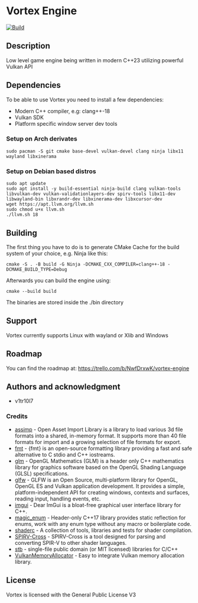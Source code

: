 # Vortex Engine

[![Build](https://github.com/Vitriol1744/Vortex/actions/workflows/build.yml/badge.svg)](https://github.com/Vitriol1744/Vortex/actions/workflows/build.yml)


## Description
Low level game engine being written in modern C++23 utilizing powerful Vulkan API

## Dependencies
To be able to use Vortex you need to install a few dependencies:

* Modern C++ compiler, e.g: clang++-18
* Vulkan SDK 
* Platform specific window server dev tools

### Setup on Arch derivates
```
sudo pacman -S git cmake base-devel vulkan-devel clang ninja libx11 wayland libxinerama 
```

### Setup on Debian based distros
```
sudo apt update
sudo apt install -y build-essential ninja-build clang vulkan-tools libvulkan-dev vulkan-validationlayers-dev spirv-tools libx11-dev libwayland-bin libxrandr-dev libxinerama-dev libxcursor-dev
wget https://apt.llvm.org/llvm.sh
sudo chmod u+x llvm.sh
./llvm.sh 18
```


## Building
The first thing you have to do is to generate CMake Cache for the build system of your choice, e.g. Ninja like this:
```
cmake -S . -B build -G Ninja -DCMAKE_CXX_COMPILER=clang++-18 -DCMAKE_BUILD_TYPE=Debug
```

Afterwards you can build the engine using:
```
cmake --build build
```

The binaries are stored inside the ./bin directory

## Support
Vortex currently supports Linux with wayland or Xlib and Windows

## Roadmap
You can find the roadmap at: https://trello.com/b/NwfDrxwK/vortex-engine


## Authors and acknowledgment
* v1tr10l7

### Credits
* [assimp](https://github.com/assimp/assimp.git) - Open Asset Import Library is a library to load various 3d file formats into a shared, in-memory format. It supports more than 40 file formats for import and a growing selection of file formats for export.
* [fmt](https://github.com/fmtlib/fmt.git) - {fmt} is an open-source formatting library providing a fast and safe alternative to C stdio and C++ iostreams.
* [glm](https://github.com/g-truc/glm.git) - OpenGL Mathematics (GLM) is a header only C++ mathematics library for graphics software based on the OpenGL Shading Language (GLSL) specifications.
* [glfw](https://github.com/glfw/glfw.git) - GLFW is an Open Source, multi-platform library for OpenGL, OpenGL ES and Vulkan application development.
    It provides a simple, platform-independent API for creating windows, contexts and surfaces, reading input, handling events, etc.
* [imgui](https://github.com/ocornut/imgui.git) - Dear ImGui is a bloat-free graphical user interface library for C++.
* [magic_enum](https://github.com/Neargye/magic_enum.git) - Header-only C++17 library provides static reflection for enums, work with any enum type without any macro or boilerplate code.
* [shaderc](https://github.com/google/shaderc.git) - A collection of tools, libraries and tests for shader compilation.
* [SPIRV-Cross](https://github.com/KhronosGroup/SPIRV-Cross.git) - SPIRV-Cross is a tool designed for parsing and converting SPIR-V to other shader languages.
* [stb](https://github.com/nothings/stb) - single-file public domain (or MIT licensed) libraries for C/C++
* [VulkanMemoryAllocator](https://github.com/GPUOpen-LibrariesAndSDKs/VulkanMemoryAllocator.git) - Easy to integrate Vulkan memory allocation library.


## License
Vortex is licensed with the General Public License V3
